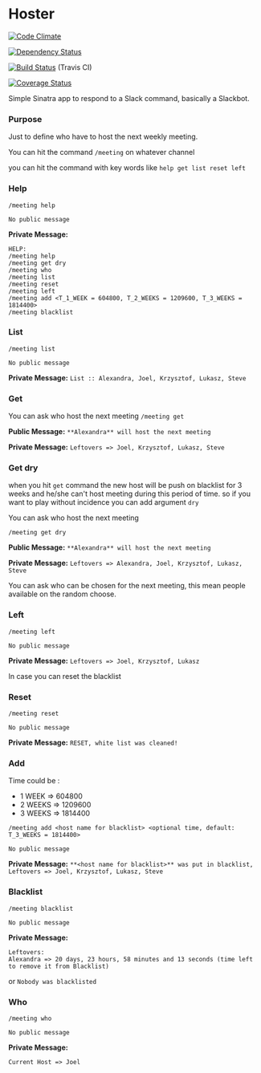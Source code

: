 # Hoster

[![Code Climate](https://codeclimate.com/github/joel/hoster.png)](https://codeclimate.com/github/joel/hoster)

[![Dependency Status](https://gemnasium.com/joel/hoster.png)](https://gemnasium.com/joel/hoster)

[![Build Status](https://travis-ci.org/joel/hoster.png?branch=master)](https://travis-ci.org/joel/hoster) (Travis CI)

[![Coverage Status](https://coveralls.io/repos/github/joel/hoster/badge.svg?branch=master)](https://coveralls.io/github/joel/hoster?branch=master)

Simple Sinatra app to respond to a Slack command, basically a Slackbot.

### Purpose

Just to define who have to host the next weekly meeting.

You can hit the command `/meeting` on whatever channel

you can hit the command with key words like `help get list reset left`

### Help

`/meeting help`

`No public message`

**Private Message:**

```
HELP:
/meeting help
/meeting get dry
/meeting who
/meeting list
/meeting reset
/meeting left
/meeting add <T_1_WEEK = 604800, T_2_WEEKS = 1209600, T_3_WEEKS = 1814400>
/meeting blacklist
```

### List

`/meeting list`

`No public message`

**Private Message:** `List :: Alexandra, Joel, Krzysztof, Lukasz, Steve`

### Get

You can ask who host the next meeting
`/meeting get`

**Public Message:** `**Alexandra** will host the next meeting`

**Private Message:** `Leftovers => Joel, Krzysztof, Lukasz, Steve`

### Get dry

when you hit `get` command the new host will be push on blacklist for 3 weeks and he/she can't host meeting during this period of time. so if you want to play without incidence you can add argument `dry`

You can ask who host the next meeting

`/meeting get dry`

**Public Message:** `**Alexandra** will host the next meeting`

**Private Message:** `Leftovers => Alexandra, Joel, Krzysztof, Lukasz, Steve`

You can ask who can be chosen for the next meeting, this mean people available on the random choose.

### Left

`/meeting left`

`No public message`

**Private Message:** `Leftovers => Joel, Krzysztof, Lukasz`

In case you can reset the blacklist

### Reset

`/meeting reset`

`No public message`

**Private Message:** `RESET, white list was cleaned!`

### Add

Time could be :
* 1 WEEK  => 604800
* 2 WEEKS => 1209600
* 3 WEEKS => 1814400

`/meeting add <host name for blacklist> <optional time, default: T_3_WEEKS = 1814400>`

`No public message`

**Private Message:** `**<host name for blacklist>** was put in blacklist, Leftovers => Joel, Krzysztof, Lukasz, Steve`

### Blacklist

`/meeting blacklist`

`No public message`

**Private Message:**

```
Leftovers:
Alexandra => 20 days, 23 hours, 58 minutes and 13 seconds (time left to remove it from Blacklist)
```

or `Nobody was blacklisted`

### Who

`/meeting who`

`No public message`

**Private Message:**

```
Current Host => Joel
```
